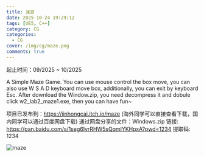 ```yaml
---
title: 迷宫
date: 2025-10-24 19:29:12
tags: [UE5, C++]
category: CG
categories:
  - CG
cover: /img/cg/maze.png
comments: true
---
```


起止时间：09/2025 ~ 10/2025

A Simple Maze Game. You can use mouse control the box move, you can also use W S A D keyboard move box, additionally, you can exit by keyboard Esc.  After download the Window.zip, you need decompress it and dobule click w2_lab2_maze1.exe, then you can have fun~

项目已发布到：https://jinhongcai.itch.io/maze 
(海外同学可以直接查看下载，国内同学可以通过百度网盘下载)
通过网盘分享的文件：Windows.zip
链接: https://pan.baidu.com/s/1seg6IvrRHW5sQqmlYKHpxA?pwd=1234 
提取码: 1234


![maze](/img/cg/maze.png)

<script src="https://cdn.jsdelivr.net/npm/twikoo@1.6.38/dist/twikoo.all.min.js"></script>
<script>twikoo.init({el: '#twikoo',envId: 'https://comment.jinhongcai.work'})</script>

